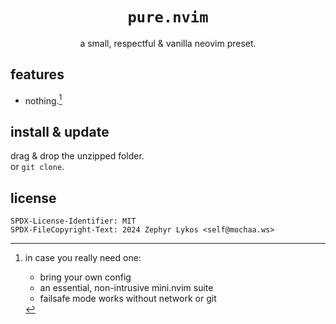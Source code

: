 <div align="center">

`pure.nvim`
===
a small, respectful & vanilla neovim preset.

</div>

## features

- nothing.[^1]

## install & update

drag & drop the unzipped folder.  
or `git clone`.

## license

    SPDX-License-Identifier: MIT
    SPDX-FileCopyright-Text: 2024 Zephyr Lykos <self@mochaa.ws>

[^1]: in case you really need one:
    - bring your own config
    - an essential, non-intrusive mini.nvim suite
    - failsafe mode works without network or git
